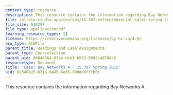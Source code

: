```yaml
---
content_type: resource
description: This resource contains the information regarding Bay Networks A.
file: /ol-ocw-studio-app/courses/15-387-entrepreneurial-sales-spring-2015/0e5468a5631b844b6e6589ddd0fffb0f_MIT15_387S15_Bay_Network_A.pdf
file_size: 618297
file_type: application/pdf
learning_resource_types: []
license: https://creativecommons.org/licenses/by-nc-sa/4.0/
ocw_type: OCWFile
parent_title: Readings and Case Assignments
parent_type: CourseSection
parent_uid: d0844964-93ae-dcb1-b523-9942ca8708c6
resourcetype: Document
title: 'Case: Bay Networks A - 15.387 Spring 2015'
uid: 0e5468a5-631b-844b-6e65-89ddd0fffb0f
---
```

This resource contains the information regarding Bay Networks A.